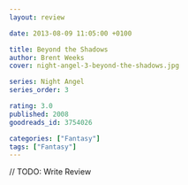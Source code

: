 ```yaml
---
layout: review

date: 2013-08-09 11:05:00 +0100

title: Beyond the Shadows
author: Brent Weeks
cover: night-angel-3-beyond-the-shadows.jpg

series: Night Angel
series_order: 3

rating: 3.0
published: 2008
goodreads_id: 3754026

categories: ["Fantasy"]
tags: ["Fantasy"]
---
```


// TODO: Write Review

